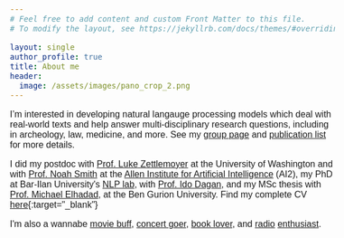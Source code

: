 ```yaml
---
# Feel free to add content and custom Front Matter to this file.
# To modify the layout, see https://jekyllrb.com/docs/themes/#overriding-theme-defaults

layout: single
author_profile: true
title: About me
header:
  image: /assets/images/pano_crop_2.png
---
```

<head>
  <meta name="viewport" content="width=device-width, initial-scale=1">
  <link rel="stylesheet" href="https://maxcdn.bootstrapcdn.com/bootstrap/3.3.7/css/bootstrap.min.css">
  <script src="https://ajax.googleapis.com/ajax/libs/jquery/3.1.1/jquery.min.js"></script>
  <script src="https://maxcdn.bootstrapcdn.com/bootstrap/3.3.7/js/bootstrap.min.js"></script>
<style>
        body {
           font-size: 16px !important;
           color: #2020131;
           font-family: Nunito, sans-serif;
         }
         h3 {
           font-size: 20px;                   
         }
         h2 {
           font-size: 22px;
         }
         h1 {
           font-size: 24px;
         }
  </style>

</head>



I’m interested in developing natural langauge processing models which deal with real-world texts and
help answer multi-disciplinary research questions, including in archeology, law, medicine, and more.
See my [group page](group) and [publication list](publications) for more details.

I did my postdoc with <a href="https://www.cs.washington.edu/people/faculty/lsz" target="_blank">Prof. Luke Zettlemoyer</a> at the University of Washington and with <a href="https://homes.cs.washington.edu/~nasmith/" target="_blank">Prof. Noah Smith</a> at the
                                  <a href="http://allenai.org" target="_blank">Allen Institute for Artificial Intelligence</a> (AI2),
                                  my PhD at Bar-Ilan University's <a href="http://u.cs.biu.ac.il/~nlp/" target="_blank">NLP lab</a>, with <a href="http://u.cs.biu.ac.il/~dagan/" target="_blank">Prof. Ido Dagan</a>, and my MSc thesis with <a href = "http://www.cs.bgu.ac.il/~elhadad" target="_blank">Prof. Michael Elhadad</a>, at the Ben Gurion University.
Find my complete CV [here](assets/docs/cv.pdf){:target="_blank"}

I'm also a wannabe <a href="https://letterboxd.com/gabistanovsky/films/diary/" target="_blank">movie buff</a>, <a href="http://www.setlist.fm/concerts/Gabis" target="_blank">concert goer</a>, <a href="https://www.goodreads.com/user/show/24306303-gabriel-stanovsky" target="_blank">book lover</a>, 
						and <a href="https://tunein.com/user/gabrielsatanovsky/" target="_blank">radio</a> <a href="https://www.mixcloud.com/gabriel-satanovsky/" target="_blank">enthusiast</a>.





				
